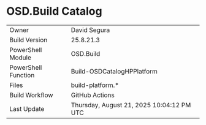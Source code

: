 ﻿# OSD.Build Catalog

| | |
|-|-|
| Owner | David Segura |
| Build Version | 25.8.21.3 |
| PowerShell Module | OSD.Build |
| PowerShell Function | Build-OSDCatalogHPPlatform |
| Files | build-platform.* |
| Build Workflow | GitHub Actions |
| Last Update | Thursday, August 21, 2025 10:04:12 PM UTC |
